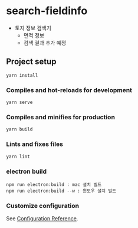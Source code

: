 # search-fieldinfo

- 토지 정보 검색기
  - 면적 정보
  - 검색 결과 추가 예정

## Project setup

```
yarn install
```

### Compiles and hot-reloads for development

```
yarn serve
```

### Compiles and minifies for production

```
yarn build
```

### Lints and fixes files

```
yarn lint
```

### electron build

```
npm run electron:build : mac 설치 빌드
npm run electron:build --w : 윈도우 설치 빌드
```

### Customize configuration

See [Configuration Reference](https://cli.vuejs.org/config/).
